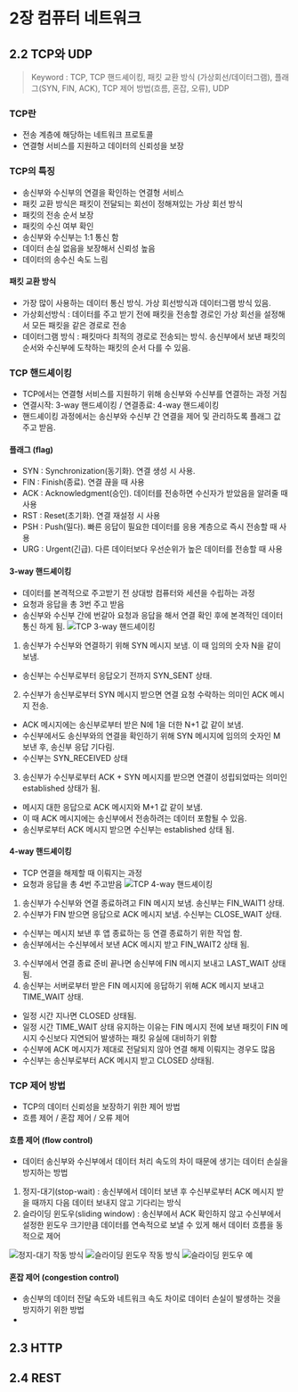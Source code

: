 # 2장 컴퓨터 네트워크
## 2.2 TCP와 UDP
> Keyword : TCP, TCP 핸드셰이킹, 패킷 교환 방식 (가상회선/데이터그램), 플래그(SYN, FIN, ACK), TCP 제어 방법(흐름, 혼잡, 오류), UDP

### TCP란
- 전송 계층에 해당하는 네트워크 프로토콜
- 연결형 서비스를 지원하고 데이터의 신뢰성을 보장

### TCP의 특징
- 송신부와 수신부의 연결을 확인하는 연결형 서비스
- 패킷 교환 방식은 패킷이 전달되는 회선이 정해져있는 가상 회선 방식
- 패킷의 전송 순서 보장
- 패킷의 수신 여부 확인
- 송신부와 수신부는 1:1 통신 함
- 데이터 손실 없음을 보장해서 신뢰성 높음
- 데이터의 송수신 속도 느림

#### 패킷 교환 방식
- 가장 많이 사용하는 데이터 통신 방식. 가상 회선방식과 데이터그램 방식 있음.
- 가상회선방식 : 데이터를 주고 받기 전에 패킷을 전송할 경로인 가상 회선을 설정해서 모든 패킷을 같은 경로로 전송
- 데이터그램 방식 : 패킷마다 최적의 경로로 전송되는 방식. 송신부에서 보낸 패킷의 순서와 수신부에 도착하는 패킷의 순서 다를 수 있음.

### TCP 핸드셰이킹
- TCP에서는 연결형 서비스를 지원하기 위해 송신부와 수신부를 연결하는 과정 거침
- 연결시작: 3-way 핸드셰이킹 / 연결종료: 4-way 핸드셰이킹
- 핸드셰이킹 과정에서는 송신부와 수신부 간 연결을 제어 및 관리하도록 플래그 값 주고 받음.

#### 플래그 (flag)
- SYN : Synchronization(동기화). 연결 생성 시 사용.
- FIN : Finish(종료). 연결 끊을 때 사용
- ACK : Acknowledgment(승인). 데이터를 전송하면 수신자가 받았음을 알려줄 때 사용
- RST : Reset(초기화). 연결 재설정 시 사용
- PSH : Push(밀다). 빠른 응답이 필요한 데이터를 응용 계층으로 즉시 전송할 때 사용
- URG : Urgent(긴급). 다른 데이터보다 우선순위가 높은 데이터를 전송할 때 사용

#### 3-way 핸드셰이킹
- 데이터를 본격적으로 주고받기 전 상대방 컴퓨터와 세션을 수립하는 과정
- 요청과 응답을 총 3번 주고 받음
- 송신부와 수신부 간에 번갈아 요청과 응답을 해서 연결 확인 후에 본격적인 데이터 통신 하게 됨.
  ![TCP 3-way 핸드셰이킹](./src/2_10.png)

1. 송신부가 수신부와 연결하기 위해 SYN 메시지 보냄. 이 때 임의의 숫자 N을 같이 보냄. 
- 송신부는 수신부로부터 응답오기 전까지 SYN_SENT 상태.
2. 수신부가 송신부로부터 SYN 메시지 받으면 연결 요청 수락하는 의미인 ACK 메시지 전송.
- ACK 메시지에는 송신부로부터 받은 N에 1을 더한 N+1 값 같이 보냄.
- 수신부에서도 송신부와의 연결을 확인하기 위해 SYN 메시지에 임의의 숫자인 M 보낸 후, 송신부 응답 기다림.
- 수신부는 SYN_RECEIVED 상태
3. 송신부가 수신부로부터 ACK + SYN 메시지를 받으면 연결이 성립되었따는 의미인 established 상태가 됨.
- 메시지 대한 응답으로 ACK 메시지와 M+1 값 같이 보냄.
- 이 때 ACK 메시지에는 송신부에서 전송하려는 데이터 포함될 수 있음.
- 송신부로부터 ACK 메시지 받으면 수신부는 established 상태 됨.

#### 4-way 핸드셰이킹
- TCP 연결을 해제할 때 이뤄지는 과정
- 요청과 응답을 총 4번 주고받음
  ![TCP 4-way 핸드셰이킹](./src/2_11.png)

1. 송신부가 수신부와 연결 종료하려고 FIN 메시지 보냄. 송신부는 FIN_WAIT1 상태.
2. 수신부가 FIN 받으면 응답으로 ACK 메시지 보냄. 수신부는 CLOSE_WAIT 상태.
- 수신부는 메시지 보낸 후 앱 종료하는 등 연결 종료하기 위한 작업 함.
- 송신부에서는 수신부에서 보낸 ACK 메시지 받고 FIN_WAIT2 상태 됨.
3. 수신부에서 연결 종료 준비 끝나면 송신부에 FIN 메시지 보내고 LAST_WAIT 상태됨.
4. 송신부는 서버로부터 받은 FIN 메시지에 응답하기 위해 ACK 메시지 보내고 TIME_WAIT 상태.
- 일정 시간 지나면 CLOSED 상태됨. 
- 일정 시간 TIME_WAIT 상태 유지하는 이유는 FIN 메시지 전에 보낸 패킷이 FIN 메시지 수신보다 지연되어 발생하는 패킷 유실에 대비하기 위함
- 수신부에 ACK 메시지가 제대로 전달되지 않아 연결 해제 이뤄지는 경우도 많음
- 수신부는 송신부로부터 ACK 메시지 받고 CLOSED 상태됨.

### TCP 제어 방법
- TCP의 데이터 신뢰성을 보장하기 위한 제어 방법
- 흐름 제어 / 혼잡 제어 / 오류 제어 

#### 흐름 제어 (flow control)
- 데이터 송신부와 수신부에서 데이터 처리 속도의 차이 때문에 생기는 데이터 손실을 방지하는 방법
1. 정지-대기(stop-wait) : 송신부에서 데이터 보낸 후 수신부로부터 ACK 메시지 받을 때까지 다음 데이터 보내지 않고 기다리는 방식
2. 슬라이딩 윈도우(sliding window) : 송신부에서 ACK 확인하지 않고 수신부에서 설정한 윈도우 크기만큼 데이터를 연속적으로 보낼 수 있게 해서 데이터 흐름을 동적으로 제어
   
![정지-대기 작동 방식](./src/2_12.png)
![슬라이딩 윈도우 작동 방식](./src/2_13.png)
![슬라이딩 윈도우 예](./src/2_14.png)

#### 혼잡 제어 (congestion control)
- 송신부의 데이터 전달 속도와 네트워크 속도 차이로 데이터 손실이 발생하는 것을 방지하기 위한 방법
- 


## 2.3 HTTP
## 2.4 REST